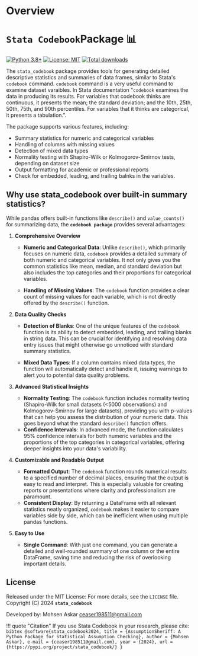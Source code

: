 # Overview

# `Stata Codebook`Package 📊

[![Python 3.8+](https://img.shields.io/badge/python-3.8+-blue.svg)](https://www.python.org/downloads/)
[![License: MIT](https://img.shields.io/badge/License-MIT-yellow.svg)](https://opensource.org/licenses/MIT)
[![Total downloads](https://static.pepy.tech/badge/stata_codebook)](https://pepy.tech/projects/stata_codebook?timeRange=threeMonths&category=version&includeCIDownloads=true&granularity=daily&viewType=chart&versions)



The `stata_codebook` package provides tools for generating detailed descriptive statistics and summaries of data frames, similar to Stata's `codebook` command. `codebook` command is a very useful command to examine dataset varaibles. 
In Stata documentation "`codebook` examines the data in producing its results. For variables that codebook thinks are
continuous, it presents the mean; the standard deviation; and the 10th, 25th, 50th, 75th, and 90th
percentiles. For variables that it thinks are categorical, it presents a tabulation.".

The package supports various features, including:
- Summary statistics for numeric and categorical variables
- Handling of columns with missing values
- Detection of mixed data types
- Normality testing with Shapiro-Wilk or Kolmogorov-Smirnov tests, depending on dataset size
- Output formatting for academic or professional reports
- Check for embedded, leading, and trailing balnks in the variables.


## Why use stata_codebook over built-in summary statistics?

While pandas offers built-in functions like `describe()` and `value_counts()` for summarizing data, the **`codebook package`** provides several advantages:

1. **Comprehensive Overview**

    - **Numeric and Categorical Data**: Unlike `describe()`, which primarily focuses on numeric data, `codebook` provides a detailed summary of both numeric and categorical variables. It not only gives you the common statistics like mean, median, and standard deviation but also includes the top categories and their proportions for categorical variables.
   
    - **Handling of Missing Values**: The `codebook` function provides a clear count of missing values for each variable, which is not directly offered by the `describe()` function.


2. **Data Quality Checks**

    - **Detection of Blanks**: One of the unique features of the `codebook` function is its ability to detect embedded, leading, and trailing blanks in string data. This can be crucial for identifying and resolving data entry issues that might otherwise go unnoticed with standard summary statistics.

    - **Mixed Data Types**: If a column contains mixed data types, the function will automatically detect and handle it, issuing warnings to alert you to potential data quality problems.

3. **Advanced Statistical Insights**

    - **Normality Testing**: The `codebook` function includes normality testing (Shapiro-Wilk for small datasets (<5000 observations) and Kolmogorov-Smirnov for large datasets), providing you with p-values that can help you assess the distribution of your numeric data. This goes beyond what the standard `describe()` function offers.
    - **Confidence Intervals**: In advanced mode, the function calculates 95% confidence intervals for both numeric variables and the proportions of the top categories in categorical variables, offering deeper insights into your data's variability.

4. **Customizable and Readable Output**

    - **Formatted Output**: The `codebook` function rounds numerical results to a specified number of decimal places, ensuring that the output is easy to read and interpret. This is especially valuable for creating reports or presentations where clarity and professionalism are paramount.
    - **Consistent Display**: By returning a DataFrame with all relevant statistics neatly organized, `codebook` makes it easier to compare variables side by side, which can be inefficient when using multiple pandas functions.

5. **Easy to Use**

    - **Single Command**: With just one command, you can generate a detailed and well-rounded summary of one column or the entire DataFrame, saving time and reducing the risk of overlooking important details.



## License

Released under the MIT License: For more details, see the `LICENSE` file.
Copyright (C) 2024 **`stata_codebook`**

Developed by: Mohsen Askar <ceaser198511@gmail.com>

!!! quote "Citation"
    If you use Stata Codebook in your research, please cite:
    ```bibtex
    @software{stata_codebook2024,
        title = {AssumptionSheriff: A Python Package for Statistical Assumption Checking},
        author = {Mohsen Askar},
        e-mail = {ceaser198511@gmail.com},
        year = {2024},
        url = {https://pypi.org/project/stata_codebook/}
    }
    ```


